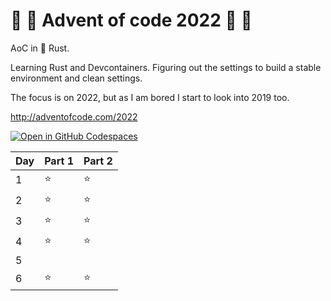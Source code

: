 # 🎄 🦀 Advent of code 2022 🦀 🎄

AoC in 🦀 Rust.

Learning Rust and Devcontainers. Figuring out the settings to build a stable environment and clean settings.

The focus is on 2022, but as I am bored I start to look into 2019 too.

http://adventofcode.com/2022

[![Open in GitHub Codespaces](https://github.com/codespaces/badge.svg)](https://github.com/codespaces/new?hide_repo_select=true&ref=main&repo=573026937)

| Day | Part 1 | Part 2 |
|---|---|---|
| 1 | ⭐ | ⭐ |
| 2 | ⭐ | ⭐ |
| 3 | ⭐ | ⭐ |
| 4 | ⭐ | ⭐ |
| 5 |   |   |
| 6 | ⭐ | ⭐ |
